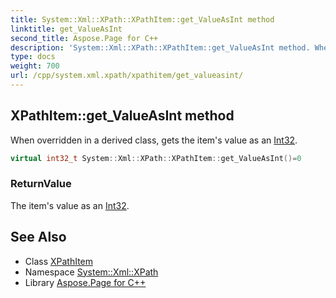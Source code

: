 ```yaml
---
title: System::Xml::XPath::XPathItem::get_ValueAsInt method
linktitle: get_ValueAsInt
second_title: Aspose.Page for C++
description: 'System::Xml::XPath::XPathItem::get_ValueAsInt method. When overridden in a derived class, gets the item''s value as an Int32 in C++.'
type: docs
weight: 700
url: /cpp/system.xml.xpath/xpathitem/get_valueasint/
---
```

## XPathItem::get_ValueAsInt method


When overridden in a derived class, gets the item's value as an [Int32](../../../system/int32/).

```cpp
virtual int32_t System::Xml::XPath::XPathItem::get_ValueAsInt()=0
```


### ReturnValue

The item's value as an [Int32](../../../system/int32/).

## See Also

* Class [XPathItem](../)
* Namespace [System::Xml::XPath](../../)
* Library [Aspose.Page for C++](../../../)
